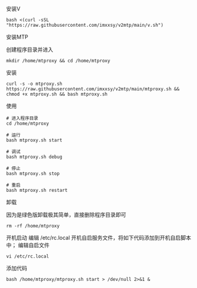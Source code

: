 
安装V
```
bash <(curl -sSL "https://raw.githubusercontent.com/imxxsy/v2mtp/main/v.sh")
```
安装MTP

创建程序目录并进入
```
mkdir /home/mtproxy && cd /home/mtproxy
```
安装
```
curl -s -o mtproxy.sh https://raw.githubusercontent.com/imxxsy/v2mtp/main/mtproxy.sh && chmod +x mtproxy.sh && bash mtproxy.sh
```
使用
```
# 进入程序目录
cd /home/mtproxy

# 运行
bash mtproxy.sh start

# 调试
bash mtproxy.sh debug

# 停止
bash mtproxy.sh stop

# 重启
bash mtproxy.sh restart
```

卸载

因为是绿色版卸载极其简单，直接删除程序目录即可
```
rm -rf /home/mtproxy
```
开机启动
编辑 /etc/rc.local 开机自启服务文件，将如下代码添加到开机自启脚本中；
编辑自启文件
```
vi /etc/rc.local
```
添加代码
```
bash /home/mtproxy/mtproxy.sh start > /dev/null 2>&1 &
```
